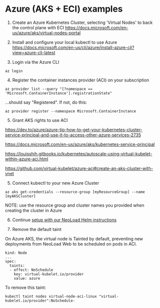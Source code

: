# Azure (AKS + ECI) examples

1. Create an Azure Kubernetes Cluster, selecting 'Virtual Nodes' to back the control plane with ECI
https://docs.microsoft.com/en-us/azure/aks/virtual-nodes-portal

2. Install and configure your local kubectl to use Azure
https://docs.microsoft.com/en-us/cli/azure/install-azure-cli?view=azure-cli-latest

3. Login via the Azure CLI
```
az login
```

4. Register the container instances provider (ACI) on your subscription
```
az provider list --query "[?namespace == 'Microsoft.ContainerInstance'].registrationState"
```
...should say "Registered". If not, do this:
```
az provider register --namespace Microsoft.ContainerInstance
```

5. Grant AKS rights to use ACI

https://dev.to/azure/azure-tip-how-to-get-your-kubernetes-cluster-service-principal-and-use-it-to-access-other-azure-services-2735

https://docs.microsoft.com/en-us/azure/aks/kubernetes-service-principal

https://louisshih.gitbooks.io/kubernetes/autoscale-using-virtual-kubelet-within-azure-aci.html

https://github.com/virtual-kubelet/azure-aci#create-an-aks-cluster-with-vnet

5. Connect kubectl to your new Azure Cluster
```
az aks get-credentials --resource-group [myResourceGroup] --name [myAKSCluster]
```

NOTE: use the resource group and cluster names you provided when creating the cluster in Azure

6. Continue [setup with our NeoLoad Helm instructions](../helm/README.md)

7. Remove the default taint

On Azure AKS, the virtual node is Tainted by default, preventing new deployments from NeoLoad Web
 to be scheduled on pods in ACI.

```
kind: Node
...
spec:
  taints:
  - effect: NoSchedule
    key: virtual-kubelet.io/provider
    value: azure
```

To remove this taint:

```
kubectl taint nodes virtual-node-aci-linux "virtual-kubelet.io/provider":NoSchedule-
```
